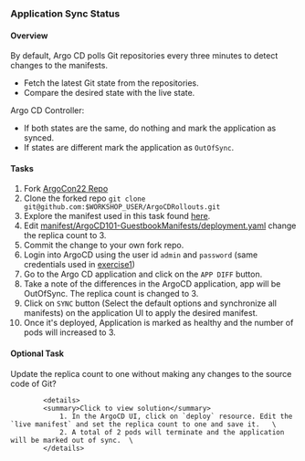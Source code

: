 ### Application Sync Status

#### Overview

By default, Argo CD polls Git repositories every three minutes to detect changes to the manifests.
- Fetch the latest Git state from the repositories.
- Compare the desired state with the live state.

Argo CD Controller:
- If both states are the same, do nothing and mark the application as synced.
- If states are different mark the application as `OutOfSync`.

#### Tasks

1. Fork [ArgoCon22 Repo](https://github.com/argocon22Workshop/ArgoCDRollouts)
1. Clone the forked repo `git clone git@github.com:$WORKSHOP_USER/ArgoCDRollouts.git`
1. Explore the manifest used in this task found [here](https://github.com/argocon22Workshop/ArgoCDRollouts/tree/main/manifests/ArgoCD101-GuestbookManifests).
1. Edit [manifest/ArgoCD101-GuestbookManifests/deployment.yaml](https://github.com/argocon22Workshop/ArgoCDRollouts/blob/main/manifests/ArgoCD101-GuestbookManifests/deployment.yaml) change the replica count to 3.
1. Commit the change to your own fork repo.
1. Login into ArgoCD using the user id `admin` and `password` (same credentials used in [exercise1][1])
1. Go to the Argo CD application and  click on the `APP DIFF` button.
1. Take a note of the differences in the ArgoCD application, app will be OutOfSync. The replica count is changed to 3.
1. Click on  `SYNC` button (Select the default options and synchronize all manifests) on the  application UI to apply the desired manifest.
1. Once it's deployed, Application is marked as healthy and the number of pods will increased to 3.

#### Optional Task

Update the replica count to one without making any changes to the source code of Git?

            <details>
            <summary>Click to view solution</summary>
                1. In the ArgoCD UI, click on `deploy` resource. Edit the `live manifest` and set the replica count to one and save it.   \
                2. A total of 2 pods will terminate and the application will be marked out of sync.  \
            </details>

[1]: exercise1.md
